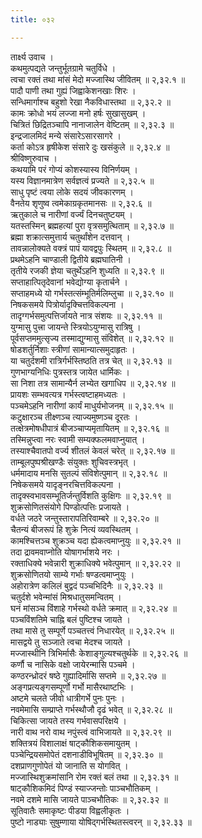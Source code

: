 ```yaml
---
title: ०३२

---
```

तार्क्ष्य उवाच ।  
कथमुत्पद्यते जन्तुर्भूतग्रामे चतुर्विधे ।  
त्वचा रक्तं तथा मांसं मेदो मज्जास्थि जीवितम् ॥ २,३२.१ ॥  
पादौ पाणी तथा गुह्यं जिह्वाकेशनखाः शिरः ।  
सन्धिमार्गाश्च बहुशो रेखा नैकविधास्तथा ॥ २,३२.२ ॥  
कामः क्रोधो भयं लज्जा मनो हर्षः सुखासुखम् ।  
चित्रितं छिद्रितञ्चापि नानाजालेन वेष्टितम् ॥ २,३२.३ ॥  
इन्द्रजालमिदं मन्ये संसारेऽसारसागरे ।  
कर्ता कोऽत्र हृषीकेश संसारे दुः खसंकुले ॥ २,३२.४ ॥  
श्रीविष्णुरुवाच ।  
कथयामि परं गोप्यं कोशस्यास्य विनिर्णयम् ।  
यस्य विज्ञानमात्रेण सर्वज्ञत्वं प्रज्यते ॥ २,३२.५ ॥  
साधु पृष्टं त्वया लोके सदयं जीवकारणम् ।  
वैनतेय शृणुष्व त्वमेकाग्रकृतमानसः ॥ २,३२.६ ॥  
ऋतुकाले च नारीणां वर्ज्यं दिनचतुष्टयम् ।  
यतस्तस्मिन् ब्रह्महत्यां पुरा वृत्रसमुत्थिताम् ॥ २,३२.७ ॥  
ब्रह्मा शक्रात्समुत्तार्य चतुर्थांशेन दत्तवान् ।  
तावन्नालोक्यते वक्त्रं पापं यावद्वपुः स्थितम् ॥ २,३२.८ ॥  
प्रथमेऽहनि चाण्डाली द्वितीये ब्रह्मघातिनी ।  
तृतीये रजकी ज्ञेया चतुर्थेऽहनि शुध्यति ॥ २,३२.९ ॥  
सप्ताहात्पितृदेवानां भवेद्योग्या कृतार्चने ।  
सप्ताहमध्ये यो गर्भस्तत्संम्भूतिर्मलिम्लुचा ॥ २,३२.१० ॥  
निषकसमये पित्रोर्यादृक्चित्तविकल्पना ।  
तादृग्गर्भसमुत्पत्तिर्जायते नात्र संशयः ॥ २,३२.११ ॥  
युग्मासु पुत्त्रा जायन्ते स्त्रियोऽयुग्मासु रात्रिषु ।  
पूर्वसप्तममुत्सृज्य तस्माद्युग्मासु संविशेत् ॥ २,३२.१२ ॥  
षोडशर्तुर्निशाः स्त्रीणां सामान्यात्समुदाहृतः ।  
या चतुर्दशमी रात्रिर्गर्भस्तिष्ठति तत्र चेत् ॥ २,३२.१३ ॥  
गुणभाग्यनिधिः पुत्रस्तत्र जायेत धार्मिकः ।  
सा निशा तत्र सामान्यैर्न लभ्येत खगाधिप ॥ २,३२.१४ ॥  
प्रायशः सम्भवत्यत्र गर्भस्त्वष्टाहमध्यतः ।  
पञ्चमेऽहनि नारीणां कार्यं माधुर्यभोजनम् ॥ २,३२.१५ ॥  
कटुक्षारञ्च तीक्ष्णञ्च त्याज्यमुष्णञ्च दूरतः ।  
तत्क्षेत्रमोषधीपात्रं बीजञ्चाप्यमृतायितम् ॥ २,३२.१६ ॥  
तस्मिन्नुप्त्वा नरः स्वामी सम्यक्फलमवाप्नुयात् ।  
तस्याश्चैवातपो वर्ज्य शीतलं केवलं चरेत् ॥ २,३२.१७ ॥  
ताम्बूलपुष्पश्रीखण्डैः संयुक्तः शुचिवस्त्रभृत् ।  
धर्ममादाय मनसि सुतल्पं संविशेत्पुमान् ॥ २,३२.१८ ॥  
निषेकसमये यादृङ्नरचित्तविकल्पना ।  
तादृक्स्वभावसम्भूतिर्जन्तुर्विशति कुक्षिगः ॥ २,३२.१९ ॥  
शुक्रसोणितसंयोगे पिण्डोत्पत्तिः प्रजायते ।  
वर्धते जठरे जन्तुस्तारापतिरिवाम्बरे ॥ २,३२.२० ॥  
चैतन्यं बीजरूपं हि शुक्रे नित्यं व्यवस्थितम् ।  
कामश्चित्तञ्च शुक्रञ्च यदा ह्येकत्वमाप्नुयुः ॥ २,३२.२१ ॥  
तदा द्रावमवाप्नोति योषागर्भाशये नरः ।  
रक्ताधिक्ये भवेन्नारी शुक्राधिक्ये भवेत्पुमान् ॥ २,३२.२२ ॥  
शुक्रसोणितयो साम्ये गर्भाः षण्डत्वमाप्नुयुः ।  
अहोरात्रेण कलिलं बुद्वदं पञ्चभिदिनैः ॥ २,३२.२३ ॥  
चतुर्दशे भवेन्मांसं मिश्रधातुसमन्वितम् ।  
घनं मांसञ्च विंशाहे गर्भस्थो वर्धते क्रमात् ॥ २,३२.२४ ॥  
पञ्चविंशतिमे चाह्नि बलं पुष्टिश्च जायते ।  
तथा मासे तु सम्पूर्णे पञ्चतत्त्वं निधारयेत् ॥ २,३२.२५ ॥  
मासद्वये तु सञ्जाते त्वचा मेदश्च जायते ।  
मज्जास्थीनि त्रिभिर्मासैः केशाङ्गुल्यश्चतुर्थके ॥ २,३२.२६ ॥  
कर्णौ च नासिके वक्षो जायेरन्मासि पञ्चमे ।  
कण्ठरन्ध्रोदरं षष्ठे गुह्यादिर्मासि सप्तमे ॥ २,३२.२७ ॥  
अङ्गप्रत्यङ्गसम्पूर्णो गर्भो मासैरथाष्टभिः ।  
अष्टमे चलते जीवो धात्रीगर्भे पुनः पुनः ।  
नवमेमासि सम्प्राप्ते गर्भस्थौजौ दृढं भवेत् ॥ २,३२.२८ ॥  
चिकित्सा जायते तस्य गर्भवासपरिक्षये ।  
नारी वाथ नरो वाथ नपुंस्त्वं वाभिजायते ॥ २,३२.२९ ॥  
शक्तित्रयं विशालाक्षं षाट्कौशिकसमायुतम् ।  
पञ्चेन्द्रियसमोपेतं दशनाडीविभूषितम् ॥ २,३२.३० ॥  
दशप्राणगुणोपेतं यो जानाति स योगवित् ।  
मज्जास्थिशुक्रमांसानि रोम रक्तं बलं तथा ॥ २,३२.३१ ॥  
षाट्कौशिकमिदं पिण्डं स्याज्जन्तोः पाञ्चभौतिकम् ।  
नवमे दशमे मासि जायते पाञ्चभौतिकः ॥ २,३२.३२ ॥  
सूतिवातैः समाकृष्टः पीडया विह्वलीकृतः ।  
पुष्टो नाड्याः सुषुम्णाया योषिद्गर्भस्थितस्त्वरन् ॥ २,३२.३३ ॥